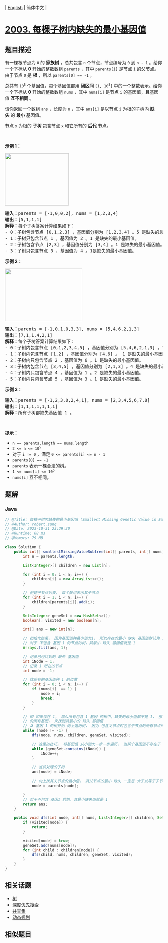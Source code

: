 
| [English](README_EN.md) | 简体中文 |

# [2003. 每棵子树内缺失的最小基因值](https://leetcode.cn//problems/smallest-missing-genetic-value-in-each-subtree/)

## 题目描述

<p>有一棵根节点为 <code>0</code>&nbsp;的 <strong>家族树</strong>&nbsp;，总共包含 <code>n</code>&nbsp;个节点，节点编号为 <code>0</code>&nbsp;到 <code>n - 1</code>&nbsp;。给你一个下标从 <strong>0</strong>&nbsp;开始的整数数组 <code>parents</code>&nbsp;，其中&nbsp;<code>parents[i]</code>&nbsp;是节点 <code>i</code>&nbsp;的父节点。由于节点 <code>0</code>&nbsp;是 <strong>根</strong>&nbsp;，所以&nbsp;<code>parents[0] == -1</code>&nbsp;。</p>

<p>总共有&nbsp;<code>10<sup>5</sup></code>&nbsp;个基因值，每个基因值都用 <strong>闭区间</strong>&nbsp;<code>[1, 10<sup>5</sup>]</code>&nbsp;中的一个整数表示。给你一个下标从&nbsp;<strong>0</strong>&nbsp;开始的整数数组&nbsp;<code>nums</code>&nbsp;，其中&nbsp;<code>nums[i]</code>&nbsp;是节点 <code>i</code>&nbsp;的基因值，且基因值 <strong>互不相同</strong>&nbsp;。</p>

<p>请你返回一个数组<em>&nbsp;</em><code>ans</code>&nbsp;，长度为&nbsp;<code>n</code>&nbsp;，其中&nbsp;<code>ans[i]</code>&nbsp;是以节点&nbsp;<code>i</code>&nbsp;为根的子树内 <b>缺失</b>&nbsp;的&nbsp;<strong>最小</strong>&nbsp;基因值。</p>

<p>节点 <code>x</code>&nbsp;为根的 <strong>子树&nbsp;</strong>包含节点 <code>x</code>&nbsp;和它所有的 <strong>后代</strong>&nbsp;节点。</p>

<p>&nbsp;</p>

<p><strong>示例 1：</strong></p>

<p><img alt="" src="https://assets.leetcode.com/uploads/2021/08/23/case-1.png" style="width: 204px; height: 167px;"></p>

<pre><b>输入：</b>parents = [-1,0,0,2], nums = [1,2,3,4]
<b>输出：</b>[5,1,1,1]
<b>解释：</b>每个子树答案计算结果如下：
- 0：子树包含节点 [0,1,2,3] ，基因值分别为 [1,2,3,4] 。5 是缺失的最小基因值。
- 1：子树只包含节点 1 ，基因值为 2 。1 是缺失的最小基因值。
- 2：子树包含节点 [2,3] ，基因值分别为 [3,4] 。1 是缺失的最小基因值。
- 3：子树只包含节点 3 ，基因值为 4 。1是缺失的最小基因值。
</pre>

<p><strong>示例 2：</strong></p>

<p><img alt="" src="https://assets.leetcode.com/uploads/2021/08/23/case-2.png" style="width: 247px; height: 168px;"></p>

<pre><b>输入：</b>parents = [-1,0,1,0,3,3], nums = [5,4,6,2,1,3]
<b>输出：</b>[7,1,1,4,2,1]
<b>解释：</b>每个子树答案计算结果如下：
- 0：子树内包含节点 [0,1,2,3,4,5] ，基因值分别为 [5,4,6,2,1,3] 。7 是缺失的最小基因值。
- 1：子树内包含节点 [1,2] ，基因值分别为 [4,6] 。 1 是缺失的最小基因值。
- 2：子树内只包含节点 2 ，基因值为 6 。1 是缺失的最小基因值。
- 3：子树内包含节点 [3,4,5] ，基因值分别为 [2,1,3] 。4 是缺失的最小基因值。
- 4：子树内只包含节点 4 ，基因值为 1 。2 是缺失的最小基因值。
- 5：子树内只包含节点 5 ，基因值为 3 。1 是缺失的最小基因值。
</pre>

<p><strong>示例 3：</strong></p>

<pre><b>输入：</b>parents = [-1,2,3,0,2,4,1], nums = [2,3,4,5,6,7,8]
<b>输出：</b>[1,1,1,1,1,1,1]
<b>解释：</b>所有子树都缺失基因值 1 。
</pre>

<p>&nbsp;</p>

<p><strong>提示：</strong></p>

<ul>
	<li><code>n == parents.length == nums.length</code></li>
	<li><code>2 &lt;= n &lt;= 10<sup>5</sup></code></li>
	<li>对于&nbsp;<code>i != 0</code>&nbsp;，满足&nbsp;<code>0 &lt;= parents[i] &lt;= n - 1</code></li>
	<li><code>parents[0] == -1</code></li>
	<li><code>parents</code>&nbsp;表示一棵合法的树。</li>
	<li><code>1 &lt;= nums[i] &lt;= 10<sup>5</sup></code></li>
	<li><code>nums[i]</code>&nbsp;互不相同。</li>
</ul>


## 题解


### Java

```Java
// @Title: 每棵子树内缺失的最小基因值 (Smallest Missing Genetic Value in Each Subtree)
// @Author: robert.sunq
// @Date: 2023-10-31 23:29:30
// @Runtime: 68 ms
// @Memory: 79 MB

class Solution {
    public int[] smallestMissingValueSubtree(int[] parents, int[] nums) {
        int n = parents.length;

        List<Integer>[] children = new List[n];

        for (int i = 0; i < n; i++) {
            children[i] = new ArrayList<>();
        }

        // 创建子节点列表， 每个数组表示其子节点
        for (int i = 1; i < n; i++) {
            children[parents[i]].add(i);
        }

        Set<Integer> geneSet = new HashSet<>();
        boolean[] visited = new boolean[n];

        int[] ans = new int[n];

        // 初始化结果， 因为基因值种最小值为1， 所以存在的最小 缺失 基因值默认为 1 
        // 对于 不包含 基因 1 的节点的树，其最小 缺失 基因值就是 1
        Arrays.fill(ans, 1);

        // 记录已经找到的 缺失 基因值
        int iNode = 1;
        // 记录 1 所在的节点
        int node = -1;

        // 找现有的基因值种 1 的位置
        for (int i = 0; i < n; i++) {
            if (nums[i]  == 1) {
                node = i;
                break;
            }
        }

        // 即 如果存在 1， 那么所有包含 1 基因 的树中，缺失的最小值都不是 1， 那么就需要dfs遍历这个树
        // 的所有基因， 来找到其最小的 缺失 基因值
        // 从 基因 1 的树开始 向上遍历树， 因为 包含父节点时包含子节点的所有节点的， 所有父节点的最小缺失值是 大于等于 子节点的最小缺失值
        while (node != -1) {
            dfs(node, nums, children, geneSet, visited);

            // 这里的技巧， 将基因值 从小到大一步一步遍历， 当某个基因值不存在于 树中时，这个基因值就是最小缺失的
            while (geneSet.contains(iNode)) {
                iNode++;
            }

            // 当前处理的子树
            ans[node] = iNode;
            
            // 向上找其夫节点的最小值， 其父节点的最小 缺失 一定是 大于或等于子节点的， 因为包含关系
            node = parents[node];

        }
        // 对于不包含 基因1 的树，其最小缺失值就是 1
        return ans;
    }

    public void dfs(int node, int[] nums, List<Integer>[] children, Set<Integer> geneSet, boolean[] visited) {
        if (visited[node]) {
            return;
        }

        visited[node] = true;
        geneSet.add(nums[node]);
        for (int child : children[node]) {
            dfs(child, nums, children, geneSet, visited);
        }
    }
}
```



## 相关话题

- [树](https://leetcode.cn//tag/tree)
- [深度优先搜索](https://leetcode.cn//tag/depth-first-search)
- [并查集](https://leetcode.cn//tag/union-find)
- [动态规划](https://leetcode.cn//tag/dynamic-programming)

## 相似题目



